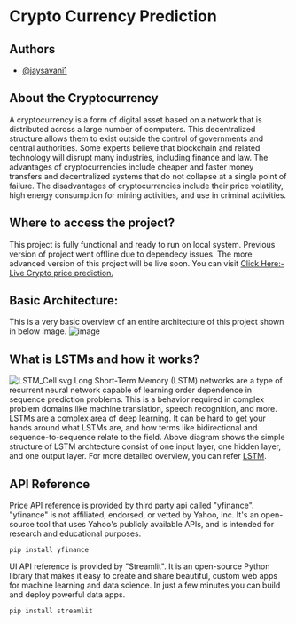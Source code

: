 # Crypto Currency Prediction

## Authors

- [@jaysavani1](https://www.github.com/jaysavani1)

## About the Cryptocurrency
A cryptocurrency is a form of digital asset based on a network that is distributed across a large number of computers. This decentralized structure allows them to exist outside the control of governments and central authorities. Some experts believe that blockchain and related technology will disrupt many industries, including finance and law. The advantages of cryptocurrencies include cheaper and faster money transfers and decentralized systems that do not collapse at a single point of failure. The disadvantages of cryptocurrencies include their price volatility, high energy consumption for mining activities, and use in criminal activities.

## Where to access the project?
This project is fully functional and ready to run on local system. Previous version of project went offline due to dependecy issues. The more advanced version of this project will be live soon. You can visit [Click Here:- Live Crypto price prediction.]()

##  Basic Architecture:
This is a very basic overview of an entire architecture of this project shown in below image.
![image](https://user-images.githubusercontent.com/39219880/198695674-04b72022-5a6c-4c70-a4a0-93e1696e5178.png)

## What is LSTMs and how it works?

![LSTM_Cell svg](https://user-images.githubusercontent.com/39219880/198695913-8e0d5336-2140-4128-b76d-445a49a44930.png)
Long Short-Term Memory (LSTM) networks are a type of recurrent neural network capable of learning order dependence in sequence prediction problems. This is a behavior required in complex problem domains like machine translation, speech recognition, and more. LSTMs are a complex area of deep learning. It can be hard to get your hands around what LSTMs are, and how terms like bidirectional and sequence-to-sequence relate to the field. Above diagram shows the simple structure of LSTM archtecture consist of one input layer, one hidden layer, and one output layer. For more detailed overview, you can refer [LSTM](https://direct.mit.edu/neco/article-abstract/9/8/1735/6109/Long-Short-Term-Memory?redirectedFrom=fulltext).


## API Reference
Price API reference is provided by third party api called "yfinance". "yfinance" is not affiliated, endorsed, or vetted by Yahoo, Inc. It's an open-source tool that uses Yahoo's publicly available APIs, and is intended for research and educational purposes.

```
pip install yfinance
```

UI API reference is provided by "Streamlit". It is an open-source Python library that makes it easy to create and share beautiful, custom web apps for machine learning and data science. In just a few minutes you can build and deploy powerful data apps.
```
pip install streamlit
```

